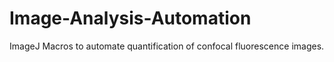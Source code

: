 # Image-Analysis-Automation
ImageJ Macros to automate quantification of confocal fluorescence images.
